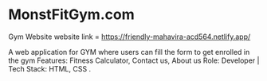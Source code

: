 # MonstFitGym.com
 Gym Website
website link = https://friendly-mahavira-acd564.netlify.app/

A web application for GYM where users can fill the form to get enrolled in the gym 
Features: Fitness Calculator, Contact us, About us
Role: Developer | Tech Stack:  HTML, CSS .
